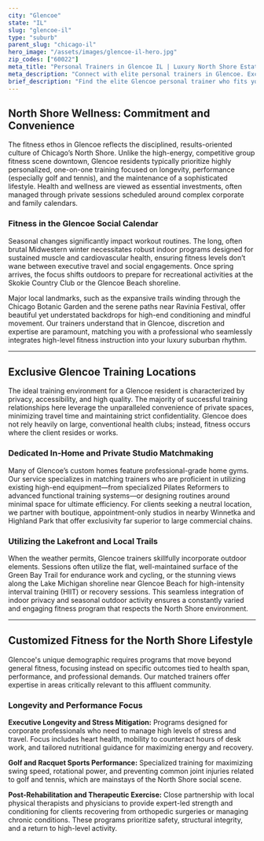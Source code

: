 ```yaml
---
city: "Glencoe"
state: "IL"
slug: "glencoe-il"
type: "suburb"
parent_slug: "chicago-il"
hero_image: "/assets/images/glencoe-il-hero.jpg"
zip_codes: ["60022"]
meta_title: "Personal Trainers in Glencoe IL | Luxury North Shore Estate Fitness"
meta_description: "Connect with elite personal trainers in Glencoe. Exclusive coaching for private home gyms, luxury estates, and North Shore athletic clubs."
brief_description: "Find the elite Glencoe personal trainer who fits your demanding North Shore schedule. Our service matches discerning executives and families with certified fitness professionals specializing in in-home, private gym, and performance training. Stop wasting time searching; start achieving lasting results tailored to your lifestyle. Whether preparing for the Glencoe Beach season or prioritizing long-term health, connect with a vetted local expert today for bespoke fitness solutions delivered with discretion and unparalleled convenience."
---
```

## North Shore Wellness: Commitment and Convenience

The fitness ethos in Glencoe reflects the disciplined, results-oriented culture of Chicago’s North Shore. Unlike the high-energy, competitive group fitness scene downtown, Glencoe residents typically prioritize highly personalized, one-on-one training focused on longevity, performance (especially golf and tennis), and the maintenance of a sophisticated lifestyle. Health and wellness are viewed as essential investments, often managed through private sessions scheduled around complex corporate and family calendars.

### Fitness in the Glencoe Social Calendar

Seasonal changes significantly impact workout routines. The long, often brutal Midwestern winter necessitates robust indoor programs designed for sustained muscle and cardiovascular health, ensuring fitness levels don’t wane between executive travel and social engagements. Once spring arrives, the focus shifts outdoors to prepare for recreational activities at the Skokie Country Club or the Glencoe Beach shoreline.

Major local landmarks, such as the expansive trails winding through the Chicago Botanic Garden and the serene paths near Ravinia Festival, offer beautiful yet understated backdrops for high-end conditioning and mindful movement. Our trainers understand that in Glencoe, discretion and expertise are paramount, matching you with a professional who seamlessly integrates high-level fitness instruction into your luxury suburban rhythm.

---

## Exclusive Glencoe Training Locations

The ideal training environment for a Glencoe resident is characterized by privacy, accessibility, and high quality. The majority of successful training relationships here leverage the unparalleled convenience of private spaces, minimizing travel time and maintaining strict confidentiality. Glencoe does not rely heavily on large, conventional health clubs; instead, fitness occurs where the client resides or works.

### Dedicated In-Home and Private Studio Matchmaking

Many of Glencoe’s custom homes feature professional-grade home gyms. Our service specializes in matching trainers who are proficient in utilizing existing high-end equipment—from specialized Pilates Reformers to advanced functional training systems—or designing routines around minimal space for ultimate efficiency. For clients seeking a neutral location, we partner with boutique, appointment-only studios in nearby Winnetka and Highland Park that offer exclusivity far superior to large commercial chains.

### Utilizing the Lakefront and Local Trails

When the weather permits, Glencoe trainers skillfully incorporate outdoor elements. Sessions often utilize the flat, well-maintained surface of the Green Bay Trail for endurance work and cycling, or the stunning views along the Lake Michigan shoreline near Glencoe Beach for high-intensity interval training (HIIT) or recovery sessions. This seamless integration of indoor privacy and seasonal outdoor activity ensures a constantly varied and engaging fitness program that respects the North Shore environment.

---

## Customized Fitness for the North Shore Lifestyle

Glencoe's unique demographic requires programs that move beyond general fitness, focusing instead on specific outcomes tied to health span, performance, and professional demands. Our matched trainers offer expertise in areas critically relevant to this affluent community.

### Longevity and Performance Focus

**Executive Longevity and Stress Mitigation:** Programs designed for corporate professionals who need to manage high levels of stress and travel. Focus includes heart health, mobility to counteract hours of desk work, and tailored nutritional guidance for maximizing energy and recovery.

**Golf and Racquet Sports Performance:** Specialized training for maximizing swing speed, rotational power, and preventing common joint injuries related to golf and tennis, which are mainstays of the North Shore social scene.

**Post-Rehabilitation and Therapeutic Exercise:** Close partnership with local physical therapists and physicians to provide expert-led strength and conditioning for clients recovering from orthopedic surgeries or managing chronic conditions. These programs prioritize safety, structural integrity, and a return to high-level activity.